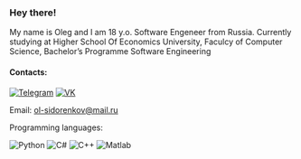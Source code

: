 ### Hey there!
My name is Oleg and I am 18 y.o. Software Engeneer from Russia.
Currently studying at Higher School Of Economics University, Faculcy of Computer Science, Bachelor’s Programme Software Engineering
#### Contacts:
[![Telegram](https://img.shields.io/badge/telegram-1DA1F2?logo=telegram&style=for-the-badge&logoColor=fff)](https://t.me/olegsama)
[![VK](https://img.shields.io/badge/VK-1DA1F2?logo=vk&style=for-the-badge&logoColor=fff)](https://vk.com/zhekuson)

Email: ol-sidorenkov@mail.ru

Programming languages:

![Python](https://img.shields.io/badge/-Python-ffd541?style=for-the-badge&logo=Python)
![C#](https://img.shields.io/badge/-C%23-5C2D91?style=for-the-badge&logo=visual-studio&logoColor=fff)
![C++](https://img.shields.io/badge/-C++-1c598f?style=for-the-badge&logo=visual-studio&logoColor=fff)
![Matlab](https://img.shields.io/badge/Matlab-d4291c?style=for-the-badge&logoColor=fff)

<!--
**OFFLUCK/OFFLUCK** is a ✨ _special_ ✨ repository because its `README.md` (this file) appears on your GitHub profile.

Here are some ideas to get you started:

- 🔭 I’m currently working on ...
- 🌱 I’m currently learning ...
- 👯 I’m looking to collaborate on ...
- 🤔 I’m looking for help with ...
- 💬 Ask me about ...
- 📫 How to reach me: ...
- 😄 Pronouns: ...
- ⚡ Fun fact: ...
-->
